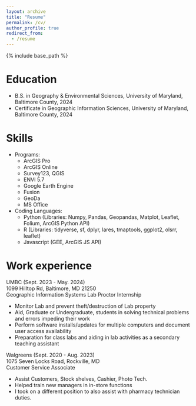 ```yaml
---
layout: archive
title: "Resume"
permalink: /cv/
author_profile: true
redirect_from:
  - /resume
---
```


{% include base_path %}

Education
======
* B.S. in Geography & Environmental Sciences, University of Maryland, Baltimore County, 2024
* Certificate in Geographic Information Sciences, University of Maryland, Baltimore County, 2024

Skills
======
* Programs:
  * ArcGIS Pro
  * ArcGIS Online
  * Survey123, QGIS
  * ENVI 5.7
  * Google Earth Engine
  * Fusion
  * GeoDa
  * MS Office
* Coding Languages:
  * Python (Libraries: Numpy, Pandas, Geopandas, Matplot, Leaflet, Folium, ArcGIS Python API)
  * R (Libraries: tidyverse, sf, dplyr, lares, tmaptools, ggplot2, olsrr, leaflet)
  * Javascript (GEE, ArcGIS JS API)

Work experience
======
UMBC (Sept. 2023 - May. 2024)<br/>
1099 Hilltop Rd, Baltimore, MD 21250<br/>
Geographic Information Systems Lab Proctor Internship
 * Monitor Lab and prevent theft/destruction of Lab property
 * Aid, Graduate or Undergraduate, students in solving technical problems and errors impeding their work
 * Perform software installs/updates for multiple computers and document user access availability
 * Preparation for class labs and aiding in lab activities as a secondary teaching assistant<br/>

Walgreens (Sept. 2020 - Aug. 2023)<br/>
1075 Seven Locks Road, Rockville, MD<br/>
Customer Service Associate
 * Assist Customers, Stock shelves, Cashier, Photo Tech.
 * Helped train new managers in in-store functions
 * I took on a different position to also assist with pharmacy technician duties.

